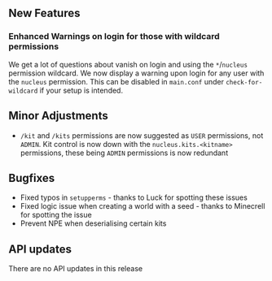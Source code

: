 ## New Features

### Enhanced Warnings on login for those with wildcard permissions

We get a lot of questions about vanish on login and using the `*`/`nucleus` permission wildcard. We now display a warning upon login
for any user with the `nucleus` permission. This can be disabled in `main.conf` under `check-for-wildcard` if your setup is intended.  

## Minor Adjustments

* `/kit` and `/kits` permissions are now suggested as `USER` permissions, not `ADMIN`. Kit control is now down with the `nucleus.kits.<kitname>` 
permissions, these being `ADMIN` permissions is now redundant

## Bugfixes

* Fixed typos in `setupperms`  - thanks to Luck for spotting these issues
* Fixed logic issue when creating a world with a seed - thanks to Minecrell for spotting the issue
* Prevent NPE when deserialising certain kits

## API updates

There are no API updates in this release